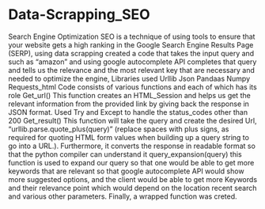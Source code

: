 # Data-Scrapping_SEO
Search Engine Optimization
SEO is a technique of using tools to ensure that your website gets a high ranking in the Google Search Engine Results Page (SERP), using data scrapping created a code that takes the input query and  such as “amazon” and using google autocomplete API completes that query and tells us the relevance and the most relevant key that are necessary and needed to optimize the engine,
Libraries used 
Urllib
Json 
Pandaas 
Numpy 
Requests_html 
Code consists of various functions and each of which has its role 
Get_url()
This function creates an HTML_Session and helps us get the relevant information from the provided link by giving back the response in JSON format. Used Try and Except to handle the status_codes other than 200 
Get_result()
This function will take the query and create the desired Url, “urllib.parse.quote_plus(query)” (replace spaces with plus signs, as required for quoting HTML form values when building up a query string to go into a URL.). Furthermore, it converts the response in readable format so that the python compiler can understand it 
query_expansion(query)
this function is used to expand our query so that one would be able to get more keywords that are relevant so that google autocomplete API would show more suggested options, and the client would be able to get more Keywords and their relevance point which would depend on the location recent search and various other parameters.
Finally, a wrapped function was creted.
 
  


 

 

 
